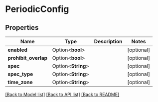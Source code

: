 # PeriodicConfig

## Properties

| Name                 | Type               | Description | Notes      |
| -------------------- | ------------------ | ----------- | ---------- |
| **enabled**          | Option<**bool**>   |             | [optional] |
| **prohibit_overlap** | Option<**bool**>   |             | [optional] |
| **spec**             | Option<**String**> |             | [optional] |
| **spec_type**        | Option<**String**> |             | [optional] |
| **time_zone**        | Option<**String**> |             | [optional] |

[[Back to Model list]](../README.md#documentation-for-models)
[[Back to API list]](../README.md#documentation-for-api-endpoints)
[[Back to README]](../README.md)

